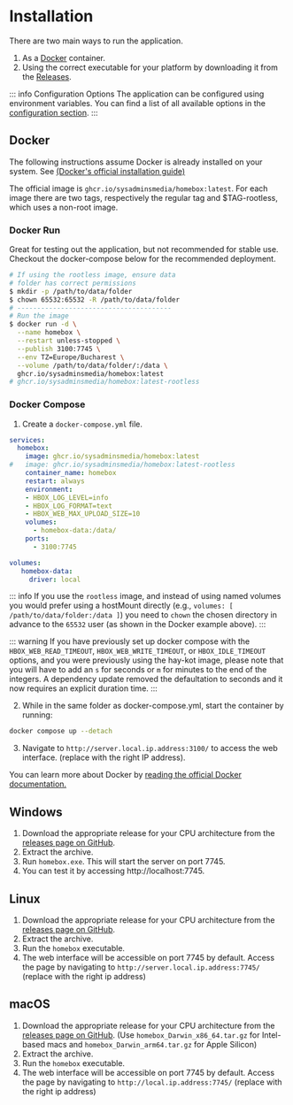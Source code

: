 # Installation

There are two main ways to run the application.

1. As a [Docker](https://www.docker.com/) container.
2. Using the correct executable for your platform by downloading it from the [Releases](https://github.com/sysadminsmedia/homebox/releases).

::: info Configuration Options
The application can be configured using environment variables. You can find a list of all available options in the [configuration section](./configure).
:::

## Docker

The following instructions assume Docker is already installed on your system. See [(Docker's official installation guide)](https://docs.docker.com/engine/install/)

The official image is `ghcr.io/sysadminsmedia/homebox:latest`. For each image there are two tags, respectively the regular tag and $TAG-rootless, which uses a non-root image.

### Docker Run

Great for testing out the application, but not recommended for stable use. Checkout the docker-compose below for the recommended deployment.


```sh
# If using the rootless image, ensure data
# folder has correct permissions
$ mkdir -p /path/to/data/folder
$ chown 65532:65532 -R /path/to/data/folder
# ---------------------------------------
# Run the image
$ docker run -d \
  --name homebox \
  --restart unless-stopped \
  --publish 3100:7745 \
  --env TZ=Europe/Bucharest \
  --volume /path/to/data/folder/:/data \
  ghcr.io/sysadminsmedia/homebox:latest
# ghcr.io/sysadminsmedia/homebox:latest-rootless
```

### Docker Compose

1. Create a `docker-compose.yml` file.

```yaml
services:
  homebox:
    image: ghcr.io/sysadminsmedia/homebox:latest
#   image: ghcr.io/sysadminsmedia/homebox:latest-rootless
    container_name: homebox
    restart: always
    environment:
    - HBOX_LOG_LEVEL=info
    - HBOX_LOG_FORMAT=text
    - HBOX_WEB_MAX_UPLOAD_SIZE=10
    volumes:
      - homebox-data:/data/
    ports:
      - 3100:7745

volumes:
   homebox-data:
     driver: local
```

::: info
If you use the `rootless` image, and instead of using named volumes you would prefer using a hostMount directly (e.g., `volumes: [ /path/to/data/folder:/data ]`) you need to `chown` the chosen directory in advance to the `65532` user (as shown in the Docker example above).
:::

::: warning
If you have previously set up docker compose with the `HBOX_WEB_READ_TIMEOUT`, `HBOX_WEB_WRITE_TIMEOUT`, or `HBOX_IDLE_TIMEOUT` options, and you were previously using the hay-kot image, please note that you will have to add an `s` for seconds or `m` for minutes to the end of the integers. A dependency update removed the defaultation to seconds and it now requires an explicit duration time.
:::

2. While in the same folder as docker-compose.yml, start the container by running:

```bash
docker compose up --detach
```

3. Navigate to `http://server.local.ip.address:3100/` to access the web interface. (replace with the right IP address).

You can learn more about Docker by [reading the official Docker documentation.](https://docs.docker.com/)

## Windows

1. Download the appropriate release for your CPU architecture from the [releases page on GitHub](https://github.com/sysadminsmedia/homebox/releases).
2. Extract the archive.
3. Run `homebox.exe`. This will start the server on port 7745.
4. You can test it by accessing http://localhost:7745.

## Linux

1. Download the appropriate release for your CPU architecture from the [releases page on GitHub](https://github.com/sysadminsmedia/homebox/releases).
2. Extract the archive.
3. Run the `homebox` executable.
4. The web interface will be accessible on port 7745 by default. Access the page by navigating to `http://server.local.ip.address:7745/` (replace with the right ip address)

## macOS

1. Download the appropriate release for your CPU architecture from the [releases page on GitHub](https://github.com/sysadminsmedia/homebox/releases). (Use `homebox_Darwin_x86_64.tar.gz` for Intel-based macs and `homebox_Darwin_arm64.tar.gz` for Apple Silicon)
2. Extract the archive.
3. Run the `homebox` executable.
4. The web interface will be accessible on port 7745 by default. Access the page by navigating to `http://local.ip.address:7745/` (replace with the right ip address)
